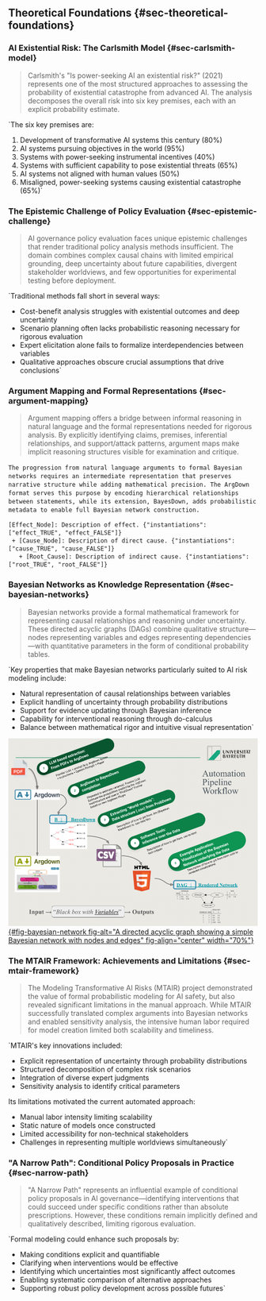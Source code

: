 <!-- ---
title: "Background"
# Control if this file starts numbering
numbering:
  start-at: 2      # Start at Section 1
  level: 2         # Chapter level
--- -->



## Theoretical Foundations {#sec-theoretical-foundations}












### AI Existential Risk: The Carlsmith Model {#sec-carlsmith-model}

<!-- [ ] Examine Joe Carlsmith's probabilistic model of power-seeking AI causing existential catastrophe --> <!-- [ ] Unpack the six key premises and explain why this structured approach serves as an ideal candidate for formal modeling -->

> Carlsmith's "Is power-seeking AI an existential risk?" (2021) represents one of the most structured approaches to assessing the probability of existential catastrophe from advanced AI. The analysis decomposes the overall risk into six key premises, each with an explicit probability estimate.

`The six key premises are:

1. Development of transformative AI systems this century (80%)
2. AI systems pursuing objectives in the world (95%)
3. Systems with power-seeking instrumental incentives (40%)
4. Systems with sufficient capability to pose existential threats (65%)
5. AI systems not aligned with human values (50%)
6. Misaligned, power-seeking systems causing existential catastrophe (65%)`







### The Epistemic Challenge of Policy Evaluation {#sec-epistemic-challenge}

<!-- [ ] Explore why evaluating AI governance policies is particularly difficult: complex causal chains, deep uncertainty, divergent worldviews, and limited empirical data --> <!-- [ ] Establish why traditional policy analysis methods are insufficient -->

> AI governance policy evaluation faces unique epistemic challenges that render traditional policy analysis methods insufficient. The domain combines complex causal chains with limited empirical grounding, deep uncertainty about future capabilities, divergent stakeholder worldviews, and few opportunities for experimental testing before deployment.

`Traditional methods fall short in several ways:

- Cost-benefit analysis struggles with existential outcomes and deep uncertainty
- Scenario planning often lacks probabilistic reasoning necessary for rigorous evaluation
- Expert elicitation alone fails to formalize interdependencies between variables
- Qualitative approaches obscure crucial assumptions that drive conclusions`









### Argument Mapping and Formal Representations {#sec-argument-mapping}

<!-- [ ] Bridge informal reasoning to formal models by showing how argument maps capture causal relationships and conditional dependencies that can be translated into Bayesian networks -->

> Argument mapping offers a bridge between informal reasoning in natural language and the formal representations needed for rigorous analysis. By explicitly identifying claims, premises, inferential relationships, and support/attack patterns, argument maps make implicit reasoning structures visible for examination and critique.

`The progression from natural language arguments to formal Bayesian networks requires an intermediate representation that preserves narrative structure while adding mathematical precision. The ArgDown format serves this purpose by encoding hierarchical relationships between statements, while its extension, BayesDown, adds probabilistic metadata to enable full Bayesian network construction.`

```
[Effect_Node]: Description of effect. {"instantiations": ["effect_TRUE", "effect_FALSE"]}
 + [Cause_Node]: Description of direct cause. {"instantiations": ["cause_TRUE", "cause_FALSE"]}
   + [Root_Cause]: Description of indirect cause. {"instantiations": ["root_TRUE", "root_FALSE"]}
```










### Bayesian Networks as Knowledge Representation {#sec-bayesian-networks}

<!-- [ ] Introduce Bayesian networks as formal tools for representing uncertainty, causal relationships, and conditional dependencies --> <!-- [ ] Explain key concepts: nodes, edges, conditional probability tables, and inference -->

> Bayesian networks provide a formal mathematical framework for representing causal relationships and reasoning under uncertainty. These directed acyclic graphs (DAGs) combine qualitative structure—nodes representing variables and edges representing dependencies—with quantitative parameters in the form of conditional probability tables.

`Key properties that make Bayesian networks particularly suited to AI risk modeling include:

- Natural representation of causal relationships between variables
- Explicit handling of uncertainty through probability distributions
- Support for evidence updating through Bayesian inference
- Capability for interventional reasoning through do-calculus
- Balance between mathematical rigor and intuitive visual representation`

[![Example Bayesian Network](/images/pipeline.png){#fig-bayesian-network fig-alt="A directed acyclic graph showing a simple Bayesian network with nodes and edges" fig-align="center" width="70%"}](https://claude.ai/chat/ab8988f3-18b7-45a5-8a50-b25aa4b34cbf)



















### The MTAIR Framework: Achievements and Limitations {#sec-mtair-framework}

<!-- [ ] Review the MTAIR project's approach to modeling AI risks using Analytica, highlighting both its innovations and limitations, particularly the manual labor intensity that limits scalability -->

> The Modeling Transformative AI Risks (MTAIR) project demonstrated the value of formal probabilistic modeling for AI safety, but also revealed significant limitations in the manual approach. While MTAIR successfully translated complex arguments into Bayesian networks and enabled sensitivity analysis, the intensive human labor required for model creation limited both scalability and timeliness.

`MTAIR's key innovations included:

- Explicit representation of uncertainty through probability distributions
- Structured decomposition of complex risk scenarios
- Integration of diverse expert judgments
- Sensitivity analysis to identify critical parameters

Its limitations motivated the current automated approach:

- Manual labor intensity limiting scalability
- Static nature of models once constructed
- Limited accessibility for non-technical stakeholders
- Challenges in representing multiple worldviews simultaneously`












### "A Narrow Path": Conditional Policy Proposals in Practice {#sec-narrow-path}

<!-- [ ] Examine "A Narrow Path" as a case study of conditional policy proposals, highlighting how formal modeling could clarify the conditions under which specific policy interventions would be effective -->

> "A Narrow Path" represents an influential example of conditional policy proposals in AI governance—identifying interventions that could succeed under specific conditions rather than absolute prescriptions. However, these conditions remain implicitly defined and qualitatively described, limiting rigorous evaluation.

`Formal modeling could enhance such proposals by:

- Making conditions explicit and quantifiable
- Clarifying when interventions would be effective
- Identifying which uncertainties most significantly affect outcomes
- Enabling systematic comparison of alternative approaches
- Supporting robust policy development across possible futures`